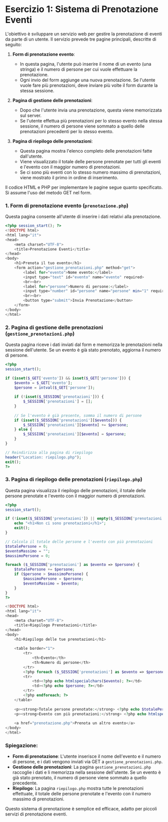 # Esercizio 1: Sistema di Prenotazione Eventi

L'obiettivo è sviluppare un servizio web per gestire la prenotazione di eventi da parte di un utente. Il servizio prevede tre pagine principali, descritte di seguito:

1. **Form di prenotazione evento**:
   - In questa pagina, l'utente può inserire il nome di un evento (una stringa) e il numero di persone per cui vuole effettuare la prenotazione.
   - Ogni invio del form aggiunge una nuova prenotazione. Se l'utente vuole fare più prenotazioni, deve inviare più volte il form durante la stessa sessione.
   
2. **Pagina di gestione delle prenotazioni**:
   - Dopo che l'utente invia una prenotazione, questa viene memorizzata sul server.
   - Se l'utente effettua più prenotazioni per lo stesso evento nella stessa sessione, il numero di persone viene sommato a quello delle prenotazioni precedenti per lo stesso evento.

3. **Pagina di riepilogo delle prenotazioni**:
   - Questa pagina mostra l'elenco completo delle prenotazioni fatte dall'utente.
   - Viene visualizzato il totale delle persone prenotate per tutti gli eventi e l'evento con il maggior numero di prenotazioni.
   - Se ci sono più eventi con lo stesso numero massimo di prenotazioni, viene mostrato il primo in ordine di inserimento.

Il codice HTML e PHP per implementare le pagine segue quanto specificato. Si assume l'uso del metodo GET nel form.

### 1. **Form di prenotazione evento** (`prenotazione.php`)
Questa pagina consente all'utente di inserire i dati relativi alla prenotazione.

```php
<?php session_start(); ?>
<!DOCTYPE html>
<html lang="it">
<head>
    <meta charset="UTF-8">
    <title>Prenotazione Eventi</title>
</head>
<body>
    <h1>Prenota il tuo evento</h1>
    <form action="gestione_prenotazioni.php" method="get">
        <label for="evento">Nome evento:</label>
        <input type="text" id="evento" name="evento" required>
        <br><br>
        <label for="persone">Numero di persone:</label>
        <input type="number" id="persone" name="persone" min="1" required>
        <br><br>
        <button type="submit">Invia Prenotazione</button>
    </form>
</body>
</html>
```

### 2. **Pagina di gestione delle prenotazioni** (`gestione_prenotazioni.php`)
Questa pagina riceve i dati inviati dal form e memorizza le prenotazioni nella sessione dell'utente. Se un evento è già stato prenotato, aggiorna il numero di persone.

```php
<?php
session_start();

if (isset($_GET['evento']) && isset($_GET['persone'])) {
    $evento = $_GET['evento'];
    $persone = intval($_GET['persone']);
    
    if (!isset($_SESSION['prenotazioni'])) {
        $_SESSION['prenotazioni'] = [];
    }
    
    // Se l'evento è già presente, somma il numero di persone
    if (isset($_SESSION['prenotazioni'][$evento])) {
        $_SESSION['prenotazioni'][$evento] += $persone;
    } else {
        $_SESSION['prenotazioni'][$evento] = $persone;
    }
}

// Reindirizza alla pagina di riepilogo
header("Location: riepilogo.php");
exit();
?>
```

### 3. **Pagina di riepilogo delle prenotazioni** (`riepilogo.php`)
Questa pagina visualizza il riepilogo delle prenotazioni, il totale delle persone prenotate e l'evento con il maggior numero di prenotazioni.

```php
<?php
session_start();

if (!isset($_SESSION['prenotazioni']) || empty($_SESSION['prenotazioni'])) {
    echo "<h1>Non ci sono prenotazioni</h1>";
    exit();
}

// Calcola il totale delle persone e l'evento con più prenotazioni
$totalePersone = 0;
$eventoMassimo = "";
$massimoPersone = 0;

foreach ($_SESSION['prenotazioni'] as $evento => $persone) {
    $totalePersone += $persone;
    if ($persone > $massimoPersone) {
        $massimoPersone = $persone;
        $eventoMassimo = $evento;
    }
}
?>

<!DOCTYPE html>
<html lang="it">
<head>
    <meta charset="UTF-8">
    <title>Riepilogo Prenotazioni</title>
</head>
<body>
    <h1>Riepilogo delle tue prenotazioni</h1>
    
    <table border="1">
        <tr>
            <th>Evento</th>
            <th>Numero di persone</th>
        </tr>
        <?php foreach ($_SESSION['prenotazioni'] as $evento => $persone) : ?>
        <tr>
            <td><?php echo htmlspecialchars($evento); ?></td>
            <td><?php echo $persone; ?></td>
        </tr>
        <?php endforeach; ?>
    </table>
    
    <p><strong>Totale persone prenotate:</strong> <?php echo $totalePersone; ?></p>
    <p><strong>Evento con più prenotazioni:</strong> <?php echo htmlspecialchars($eventoMassimo); ?></p>
    
    <a href="prenotazione.php">Prenota un altro evento</a>
</body>
</html>
```

### Spiegazione:

- **Form di prenotazione**: L'utente inserisce il nome dell'evento e il numero di persone, e i dati vengono inviati via GET a `gestione_prenotazioni.php`.
- **Gestione delle prenotazioni**: La pagina `gestione_prenotazioni.php` raccoglie i dati e li memorizza nella sessione dell'utente. Se un evento è già stato prenotato, il numero di persone viene sommato a quello precedente.
- **Riepilogo**: La pagina `riepilogo.php` mostra tutte le prenotazioni effettuate, il totale delle persone prenotate e l'evento con il numero massimo di prenotazioni.

Questo sistema di prenotazione è semplice ed efficace, adatto per piccoli servizi di prenotazione eventi.